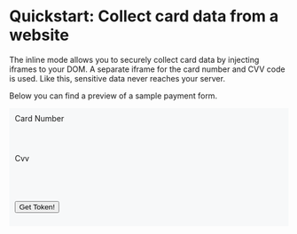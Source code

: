 # Quickstart: Collect card data from a website

The inline mode allows you to securely collect card data by injecting iframes to your DOM. A separate iframe for the card number and CVV code is used. Like this, sensitive data never reaches your server.

Below you can find a preview of a sample payment form.

<link rel="stylesheet" href="https://maxcdn.bootstrapcdn.com/bootstrap/3.3.7/css/bootstrap.min.css" integrity="sha384-BVYiiSIFeK1dGmJRAkycuHAHRg32OmUcww7on3RYdg4Va+PmSTsz/K68vbdEjh4u" crossorigin="anonymous">
<style>
    label { display: block }    
    .paymentForm { border: 0px; background-color: #F7F8F9; padding: 10px }
</style>

<form>
<div class="paymentForm">
<div>
<label for="cardNumberPlaceholder">Card Number</label>
<div id="cardNumberPlaceholder" style="display: inline-block; width: 250px; height: 55px;">
</div>
</div>
<div>
<label for="cvvPlaceholder">Cvv</label>
<div id="cvvPlaceholder" style="display: inline-block; width: 90px; height: 55px;"></div>
</div>

<button type="button" class="btn btn-primary" id="go">Get Token!</button>

</form>

<div id="result" class="alert alert-success" role="alert" style="display: none;"></div>

<script type="text/javascript" src="https://pilot.datatrans.biz/upp/payment/js/datatrans-inline-1.0.0.js"></script>
<script type="text/javascript">
$(document).ready(function() {
Inline.initTokenize( "1100002469", {
cardNumber: "cardNumberPlaceholder", 
cvv: "cvvPlaceholder"           
});
});



Inline.on("ready", function() {

Inline.setStyle("cardNumber","width: 80%; border-radius: 1px; border: 1px solid #ccc; padding: .65em .5em; font-size: 91%;");

Inline.setStyle("cvv","width: 80%; border-radius: 3px; border: 1px solid #ccc; padding: .65em .5em; font-size: 91%;");

Inline.setPlaceholder("cardNumber", "Card number");
Inline.setPlaceholder("cvv", "CVV Code");

Inline.focus("cardNumber");
});

Inline.on("validate", function(data) {
Inline.setStyle("cardNumber", data.fields.cardNumber.valid ? "border: 1px solid #ccc": "border: 1px solid #f00");
Inline.setStyle("cvv", data.fields.cvv.valid ? "border: 1px solid #ccc" : "border: 1px solid #f00");
});

$(function() {
$("#go").click( function() {
Inline.submit(); // submit the "form"
})
});

Inline.on("success", function(data) {
if(data.transactionId !== undefined) {
var trxId = document.getElementById("result");
trxId.textContent = "Your payment token is: " + data.transactionId;
trxId.style.display = 'block';
}
});

</script>




